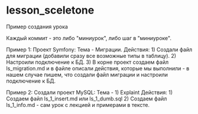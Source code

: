 # lesson_sceletone
Пример создания урока


Каждый коммит - это либо "миниурок", либо шаг в "миниуроке".

Пример 1:
Проект Symfony:
  Тема - Миграции.
    Действия:
      1) Создали файл для миграции (добавили сразу все возможные типы в таблицу).
      2) Настроили подключение к БД.
      3) В корне проект создаем файл ls_migration.md и в файле описали действия, которые мы выполнили - в нашем случае пишем, что создали файл миграции и настроили подключение к БД.

Пример 2:
Создали проект MySQL:
   Тема - 1) Explaint
     Действия:
       1) Создаем файл ls_1_insert.md или ls_1_dumb.sql
       2) Создаем файл ls_1_info.md - сам урок с лекцией и примерами в тексте.
